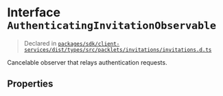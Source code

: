 # Interface `AuthenticatingInvitationObservable`
> Declared in [`packages/sdk/client-services/dist/types/src/packlets/invitations/invitations.d.ts`]()

Cancelable observer that relays authentication requests.
## Properties
